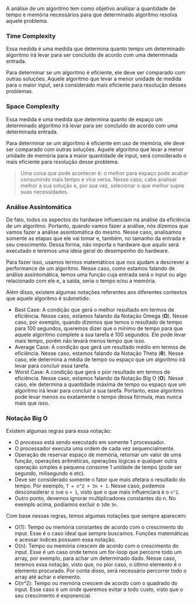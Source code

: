 A análise de um algoritmo tem como objetivo analisar a quantidade de tempo e memória necessários para que determinado algoritmo resolva aquele problema.

### Time Complexity 
Essa medida é uma medida que determina quanto tempo um determinado algoritmo irá levar para ser concluído de acordo com uma determinada entrada.

Para determinar se um algoritmo é eficiente, ele deve ser comparado com outras soluções. Aquele algoritmo que levar a menor unidade de medida para o maior input, será considerado mais eficiente para resolução desses problemas.
### Space Complexity
Essa medida é uma medida que determina quanto de espaço um determinado algoritmo irá levar para ser concluído de acordo com uma determinada entrada.

Para determinar se um algoritmo é eficiente em uso de memória, ele deve ser comparado com outras soluções. Aquele algoritmo que levar a menor unidade de memória para a maior quantidade de input, será considerado o mais eficiente para resolução desse problema.

> Uma coisa que pode acontecer é: o melhor para espaço pode acabar consumindo mais tempo e vice versa. Nesse caso, cabe analisar melhor a sua solução e, por sua vez, selecionar o que melhor supre suas necessidades.

### Análise Assintomática
De fato, todos os aspectos do hardware influenciam na análise da eficiência de um algoritmo. Portanto, quando vamos fazer a análise, nós dizemos que vamos fazer a análise assintomática do mesmo. Nesse caso, analisamos somente as etapas que ele vai tomar e, também,  no tamanho da entrada e seu crescimento. Dessa forma, não importa o hardware que aquilo será executado e teremos uma ideia geral do desempenho do hardware.

Para fazer isso, usamos termos matemáticos que nos ajudam a descrever a performance de um algoritmo. Nesse caso, como estamos falando de análise assintomática, temos uma função cuja entrada será o input ou algo relacionado com ele e, a saída, seria o tempo e/ou a memória.

Além disso, existem algumas notações referentes aos diferentes contextos que aquele algoritmo é submetido:
- Best Case: A condição que gerá o melhor resultado em termos de eficiência. Nesse caso, estamos falando da Notação Omega (**Ω**). Nesse caso, por exemplo, quando dizemos que temos o resultado de tempo para 100 segundos, queremos dizer que o mínimo de tempo para que aquele algoritmo complete a sua tarefa é 100 segundos. Ele pode levar mais tempo, porém não levará menos tempo que isso.
- Average Case: A condição que gerá um resultado médio em termos de eficiência. Nesse caso, estamos falando da Notação Theta (**θ**). Nesse caso, ele determina a média de tempo ou espaço que um algoritmo irá levar para concluir essa tarefa.
- Worst Case: A condição que gerá o pior resultado em termos de eficiência. Nesse caso, estamos falando da Notação Big O (**O**). Nesse caso, ele determina a quantidade máxima de tempo ou espaço que um algoritmo irá levar para concluir a sua tarefa. Portanto, esse algoritmo pode levar menos ou exatamente o tempo dessa fórmula, mas nunca mais que isso.

### Notação Big O 

Existem algumas regras para essa notação:

- O processo está sendo executado em somente 1 processador.
- O processador executa uma ordem de cada vez sequencialmente.
- Operação de reservar espaço de memória, retornar um valor de uma função, operações aritméticas, operações lógicas  e qualquer outra operação simples e pequena consome 1 unidade de tempo (pode ser segundo, milisegundo e etc).
- Deve ser considerado somente o fator que mais afetara o resultado do tempo. Por exemplo, `T = n^2 + 3n + 1`. Nesse caso, podemos desconsiderar o `3n`e o `+ 1`, visto que o que mais influenciará é o `n^2`.
- Outro ponto, devemos ignorar multiplicadores constantes do n. No exemplo acima, podiamos excluir o `3`de `3n`.

Com base nessas regras, temos algumas notações que sempre aparecem:

- O(1): Tempo ou memória constantes de acordo com o crescimento do input. Esse é o caso ideal que sempre buscamos. Funções matemáticas e acessar índices possuem essa notação.
- O(n): Tempo ou memória crescem de acordo com o crescimento do input. Esse é um caso onde temos um for-loop que percorre todo um array, por exemplo, para achar um determinado dado. Nesse caso, teremos essa notação, visto que, no pior caso, o último elemento é o elemento procurado. Por conta disso, será necessário percorrer todo o array até achar o elemento.
- O(n^2): Tempo ou memória crescem de acordo com o quadrado do input. Esse caso é um onde queremos evitar a todo custo, visto que o seu crescimento é exponencial. 